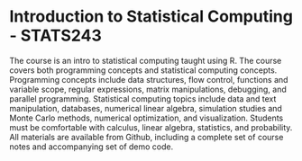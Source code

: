 # Introduction to Statistical Computing - STATS243
The course is an intro to statistical computing taught using R. The course covers both programming concepts and statistical computing concepts. Programming concepts include data structures, flow control, functions and variable scope, regular expressions, matrix manipulations, debugging, and parallel programming. Statistical computing topics include data and text manipulation, databases, numerical linear algebra, simulation studies and Monte Carlo methods, numerical optimization, and visualization. Students must be comfortable with calculus, linear algebra, statistics, and probability. All materials are available from Github, including a complete set of course notes and accompanying set of demo code.
